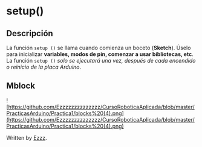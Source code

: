 # setup()

## Descripción
La función `setup ()` se llama cuando comienza un boceto (**Sketch**). Úselo para inicializar **variables, modos de pin, comenzar a usar bibliotecas, etc**. La función `setup ()` *solo se ejecutará una vez, después de cada encendido o reinicio de la placa Arduino*.

## Mblock
![https://github.com/Ezzzzzzzzzzzzzz/CursoRoboticaAplicada/blob/master/PracticasArduino/Practica1/blocks%20(4).png](https://github.com/Ezzzzzzzzzzzzzz/CursoRoboticaAplicada/blob/master/PracticasArduino/Practica1/blocks%20(4).png)

Written by  [Ezzz](https://ezzzzzzzzzzzzzz.github.io/).
<!--stackedit_data:
eyJoaXN0b3J5IjpbMjMzMzkwODYsLTEyNTU5NTMxMzJdfQ==
-->